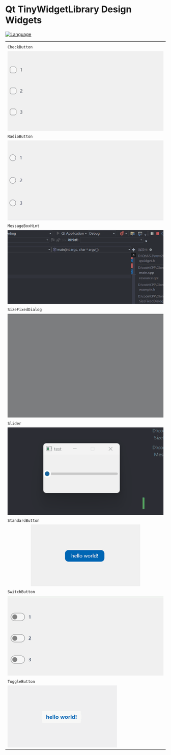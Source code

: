 # Qt TinyWidgetLibrary Design Widgets
[![Language](https://img.shields.io/badge/language-c++-brightgreen.svg)]()

<table>
  <tbody>
    <tr>
      <td colspan="2" align="center"></td>
    </tr>
    <tr>
      <td>
        <code>CheckButton</code>
      </td>
    </tr>
    <tr>
      <td colspan="2" align="center">
        <img src="./gifs/CheckButton.gif" />
      </td>
    </tr>
    <tr>
      <td>
        <code>RadioButton</code>
      </td>
    </tr>
    <tr>
      <td colspan="2" align="center">
        <img src="./gifs/RadioButton.gif" />
      </td>
    </tr>
    <tr>
      <td>
        <code>MessageBoxHint</code>
      </td>
    </tr>
    <tr>
      <td colspan="2" align="center">
        <img src="./gifs/MessageBoxHint.gif" />
      </td>
    </tr>
    <tr>
      <td>
        <code>SizeFixedDialog</code>
      </td>
    </tr>
    <tr>
      <td colspan="2" align="center">
        <img src="./gifs/SizeFixedDialog.gif" />
      </td>
    </tr>
    <tr>
      <td>
        <code>Slider</code>
      </td>
    </tr>
    <tr>
      <td colspan="2" align="center">
        <img src="./gifs/Slider.gif" />
      </td>
    </tr>
    <tr>
      <td>
        <code>StandardButton</code>
      </td>
    </tr>
    <tr>
      <td colspan="2" align="center">
        <img src="./gifs/StandardButton.gif" />
      </td>
    </tr>
    <tr>
      <td>
        <code>SwitchButton</code>
      </td>
    </tr>
    <tr>
      <td colspan="2" align="center">
        <img src="./gifs/SwitchButton.gif" />
      </td>
    </tr>
    <tr>
      <td>
        <code>ToggleButton</code>
      </td>
    </tr>
    <tr>
      <td colspan="2">
        <img src="./gifs/ToggleButton.gif" />
      </td>
    </tr>
  </tbody>
</table>